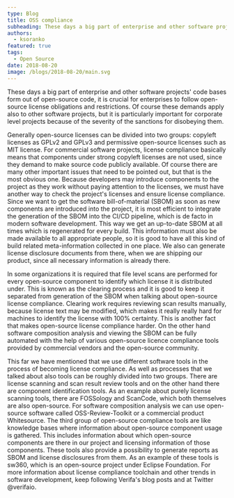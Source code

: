 ```yaml
---
type: Blog
title: OSS compliance
subheading: These days a big part of enterprise and other software projects' code bases form out of open-source code, it is crucial for enterprises to follow open-source license obligations and restrictions.
authors: 
  - ksoranko
featured: true
tags:
  - Open Source
date: 2018-08-20
image: /blogs/2018-08-20/main.svg
---
```


These days a big part of enterprise and other software projects' code bases form out of open-source code, it is crucial for enterprises to follow open-source license obligations and restrictions. Of course these demands apply also to other software projects, but it is particularly important for corporate level projects because of the severity of the sanctions for disobeying them.

Generally open-source licenses can be divided into two groups: copyleft licenses as GPLv2 and GPLv3 and permissive open-source licenses such as MIT license. For commercial software projects, license compliance basically means that components under strong copyleft licenses are not used, since they demand to make source code publicly available. Of course there are many other important issues that need to be pointed out, but that is the most obvious one. Because developers may introduce components to the project as they work without paying attention to the licenses, we must have another way to check the project's licenses and ensure license compliance. Since we want to get the software bill-of-material (SBOM) as soon as new components are introduced into the project, it is most efficient to integrate the generation of the SBOM into the CI/CD pipeline, which is de facto in modern software development. This way we get an up-to-date SBOM at all times which is regenerated for every build. This information must also be made available to all appropriate people, so it is good to have all this kind of build related meta-information collected in one place. We also can generate license disclosure documents from there, when we are shipping our product, since all necessary information is already there.

In some organizations it is required that file level scans are performed for every open-source component to identify which license it is distributed under. This is known as the clearing process and it is good to keep it separated from generation of the SBOM when talking about open-source license compliance. Clearing work requires reviewing scan results manually, because license text may be modified, which makes it really really hard for machines to identify the license with 100% certainty. This is another fact that makes open-source license compliance harder. On the other hand software composition analysis and viewing the SBOM can be fully automated with the help of various open-source licence compliance tools provided by commercial vendors and the open-source community.

This far we have mentioned that we use different software tools in the process of becoming license compliance. As well as processes that we talked about also tools can be roughly divided into two groups. There are license scanning and scan result review tools and on the other hand there are component identification tools. As an example about purely license scanning tools, there are FOSSology and ScanCode, which both themselves are also open-source. For software composition analysis we can use open-source software called OSS-Review-Toolkit or a commercial product Whitesource. The third group of open-source compliance tools are like knowledge bases where information about open-source component usage is gathered. This includes information about which open-source components are there in our project and licensing information of those components. These tools also provide a possibility to generate reports as SBOM and license disclosures from them. As an example of these tools is sw360, which is an open-source project under Eclipse Foundation.
For more information about license compliance toolchain and other trends in software development, keep following Verifa's blog posts and at Twitter @verifaio.
